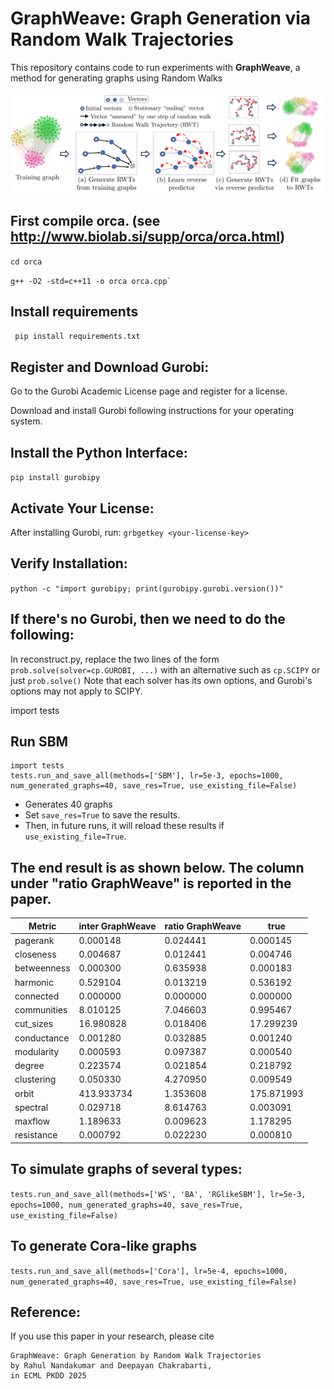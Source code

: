 # GraphWeave: Graph Generation via Random Walk Trajectories

This repository contains code to run experiments with **GraphWeave**, a method for generating graphs using Random Walks

<p align="center">
  <img src="overview.png" alt="GraphWeave Overview" width="700"/>
</p>

## First compile orca. (see http://www.biolab.si/supp/orca/orca.html)
```cd orca```

```g++ -O2 -std=c++11 -o orca orca.cpp` ```

## Install requirements 
``` pip install requirements.txt```

## Register and Download Gurobi:

Go to the Gurobi Academic License page and register for a license.

Download and install Gurobi following instructions for your operating system.

## Install the Python Interface:
```pip install gurobipy```

## Activate Your License:
After installing Gurobi, run:
```grbgetkey <your-license-key>```

## Verify Installation:
```python -c "import gurobipy; print(gurobipy.gurobi.version())"```


## If there's no Gurobi, then we need to do the following:
In reconstruct.py, replace the two lines of the form ```prob.solve(solver=cp.GUROBI, ...)``` with an alternative such as ```cp.SCIPY``` or just ```prob.solve()```
Note that each solver has its own options, and Gurobi's options may not apply to SCIPY.

import tests

## Run SBM
```
import tests
tests.run_and_save_all(methods=['SBM'], lr=5e-3, epochs=1000, num_generated_graphs=40, save_res=True, use_existing_file=False)
```

 - Generates 40 graphs
 - Set ```save_res=True``` to save the results.
 - Then, in future runs, it will reload these results if ```use_existing_file=True```.


## The end result is as shown below. The column under "ratio GraphWeave" is reported in the paper.
| Metric        | inter GraphWeave | ratio GraphWeave | true       |
|---------------|------------------|------------------|------------|
| pagerank      | 0.000148         | 0.024441         | 0.000145   |
| closeness     | 0.004687         | 0.012441         | 0.004746   |
| betweenness   | 0.000300         | 0.635938         | 0.000183   |
| harmonic      | 0.529104         | 0.013219         | 0.536192   |
| connected     | 0.000000         | 0.000000         | 0.000000   |
| communities   | 8.010125         | 7.046603         | 0.995467   |
| cut_sizes     | 16.980828        | 0.018406         | 17.299239  |
| conductance   | 0.001280         | 0.032885         | 0.001240   |
| modularity    | 0.000593         | 0.097387         | 0.000540   |
| degree        | 0.223574         | 0.021854         | 0.218792   |
| clustering    | 0.050330         | 4.270950         | 0.009549   |
| orbit         | 413.933734       | 1.353608         | 175.871993 |
| spectral      | 0.029718         | 8.614763         | 0.003091   |
| maxflow       | 1.189633         | 0.009623         | 1.178295   |
| resistance    | 0.000792         | 0.022230         | 0.000810   |



## To simulate graphs of several types:
```tests.run_and_save_all(methods=['WS', 'BA', 'RGlikeSBM'], lr=5e-3, epochs=1000, num_generated_graphs=40, save_res=True, use_existing_file=False)```

## To generate Cora-like graphs
```tests.run_and_save_all(methods=['Cora'], lr=5e-4, epochs=1000, num_generated_graphs=40, save_res=True, use_existing_file=False)```

##  Reference:
If you use this paper in your research, please cite 
```
GraphWeave: Graph Generation by Random Walk Trajectories
by Rahul Nandakumar and Deepayan Chakrabarti, 
in ECML PKDD 2025
